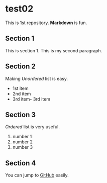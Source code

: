 # test02
 
This is 1st repository.
**Markdown** is fun.

## Section 1
This is section 1.
This is my second paragraph.

## Section 2
Making *Unordered* list is easy.

- 1st item
- 2nd item
- 3rd item- 3rd item

## Section 3
*Ordered* list is very useful.

1. number 1
2. number 2
3. number 3


## Section 4

You can jump to [GitHub](https://github.com) easily.